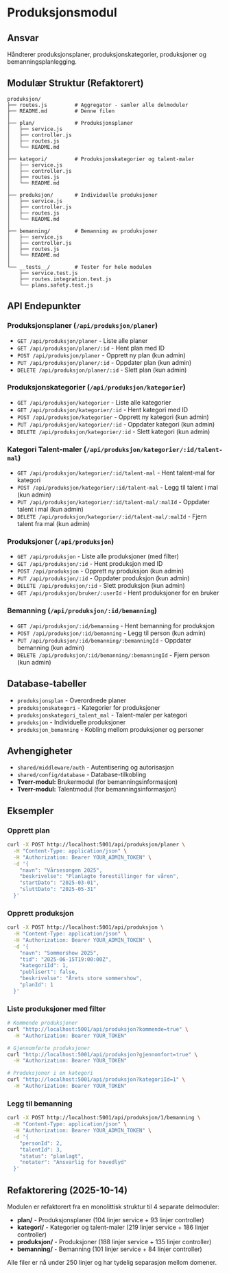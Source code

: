 # Produksjonsmodul

## Ansvar
Håndterer produksjonsplaner, produksjonskategorier, produksjoner og bemanningsplanlegging.

## Modulær Struktur (Refaktorert)
```
produksjon/
├── routes.js         # Aggregator - samler alle delmoduler
├── README.md         # Denne filen
│
├── plan/             # Produksjonsplaner
│   ├── service.js
│   ├── controller.js
│   ├── routes.js
│   └── README.md
│
├── kategori/         # Produksjonskategorier og talent-maler
│   ├── service.js
│   ├── controller.js
│   ├── routes.js
│   └── README.md
│
├── produksjon/       # Individuelle produksjoner
│   ├── service.js
│   ├── controller.js
│   ├── routes.js
│   └── README.md
│
├── bemanning/        # Bemanning av produksjoner
│   ├── service.js
│   ├── controller.js
│   ├── routes.js
│   └── README.md
│
└── __tests__/        # Tester for hele modulen
    ├── service.test.js
    ├── routes.integration.test.js
    └── plans.safety.test.js
```

## API Endepunkter

### Produksjonsplaner (`/api/produksjon/planer`)
- `GET /api/produksjon/planer` - Liste alle planer
- `GET /api/produksjon/planer/:id` - Hent plan med ID
- `POST /api/produksjon/planer` - Opprett ny plan (kun admin)
- `PUT /api/produksjon/planer/:id` - Oppdater plan (kun admin)
- `DELETE /api/produksjon/planer/:id` - Slett plan (kun admin)

### Produksjonskategorier (`/api/produksjon/kategorier`)
- `GET /api/produksjon/kategorier` - Liste alle kategorier
- `GET /api/produksjon/kategorier/:id` - Hent kategori med ID
- `POST /api/produksjon/kategorier` - Opprett ny kategori (kun admin)
- `PUT /api/produksjon/kategorier/:id` - Oppdater kategori (kun admin)
- `DELETE /api/produksjon/kategorier/:id` - Slett kategori (kun admin)

### Kategori Talent-maler (`/api/produksjon/kategorier/:id/talent-mal`)
- `GET /api/produksjon/kategorier/:id/talent-mal` - Hent talent-mal for kategori
- `POST /api/produksjon/kategorier/:id/talent-mal` - Legg til talent i mal (kun admin)
- `PUT /api/produksjon/kategorier/:id/talent-mal/:malId` - Oppdater talent i mal (kun admin)
- `DELETE /api/produksjon/kategorier/:id/talent-mal/:malId` - Fjern talent fra mal (kun admin)

### Produksjoner (`/api/produksjon`)
- `GET /api/produksjon` - Liste alle produksjoner (med filter)
- `GET /api/produksjon/:id` - Hent produksjon med ID
- `POST /api/produksjon` - Opprett ny produksjon (kun admin)
- `PUT /api/produksjon/:id` - Oppdater produksjon (kun admin)
- `DELETE /api/produksjon/:id` - Slett produksjon (kun admin)
- `GET /api/produksjon/bruker/:userId` - Hent produksjoner for en bruker

### Bemanning (`/api/produksjon/:id/bemanning`)
- `GET /api/produksjon/:id/bemanning` - Hent bemanning for produksjon
- `POST /api/produksjon/:id/bemanning` - Legg til person (kun admin)
- `PUT /api/produksjon/:id/bemanning/:bemanningId` - Oppdater bemanning (kun admin)
- `DELETE /api/produksjon/:id/bemanning/:bemanningId` - Fjern person (kun admin)

## Database-tabeller
- `produksjonsplan` - Overordnede planer
- `produksjonskategori` - Kategorier for produksjoner
- `produksjonskategori_talent_mal` - Talent-maler per kategori
- `produksjon` - Individuelle produksjoner
- `produksjon_bemanning` - Kobling mellom produksjoner og personer

## Avhengigheter
- `shared/middleware/auth` - Autentisering og autorisasjon
- `shared/config/database` - Database-tilkobling
- **Tverr-modul:** Brukermodul (for bemanningsinformasjon)
- **Tverr-modul:** Talentmodul (for bemanningsinformasjon)

## Eksempler

### Opprett plan
```bash
curl -X POST http://localhost:5001/api/produksjon/planer \
  -H "Content-Type: application/json" \
  -H "Authorization: Bearer YOUR_ADMIN_TOKEN" \
  -d '{
    "navn": "Vårsesongen 2025",
    "beskrivelse": "Planlagte forestillinger for våren",
    "startDato": "2025-03-01",
    "sluttDato": "2025-05-31"
  }'
```

### Opprett produksjon
```bash
curl -X POST http://localhost:5001/api/produksjon \
  -H "Content-Type: application/json" \
  -H "Authorization: Bearer YOUR_ADMIN_TOKEN" \
  -d '{
    "navn": "Sommershow 2025",
    "tid": "2025-06-15T19:00:00Z",
    "kategoriId": 1,
    "publisert": false,
    "beskrivelse": "Årets store sommershow",
    "planId": 1
  }'
```

### Liste produksjoner med filter
```bash
# Kommende produksjoner
curl "http://localhost:5001/api/produksjon?kommende=true" \
  -H "Authorization: Bearer YOUR_TOKEN"

# Gjennomførte produksjoner
curl "http://localhost:5001/api/produksjon?gjennomfort=true" \
  -H "Authorization: Bearer YOUR_TOKEN"

# Produksjoner i en kategori
curl "http://localhost:5001/api/produksjon?kategoriId=1" \
  -H "Authorization: Bearer YOUR_TOKEN"
```

### Legg til bemanning
```bash
curl -X POST http://localhost:5001/api/produksjon/1/bemanning \
  -H "Content-Type: application/json" \
  -H "Authorization: Bearer YOUR_ADMIN_TOKEN" \
  -d '{
    "personId": 2,
    "talentId": 3,
    "status": "planlagt",
    "notater": "Ansvarlig for hovedlyd"
  }'
```

## Refaktorering (2025-10-14)
Modulen er refaktorert fra en monolittisk struktur til 4 separate delmoduler:
- **plan/** - Produksjonsplaner (104 linjer service + 93 linjer controller)
- **kategori/** - Kategorier og talent-maler (219 linjer service + 186 linjer controller)
- **produksjon/** - Produksjoner (188 linjer service + 135 linjer controller)
- **bemanning/** - Bemanning (101 linjer service + 84 linjer controller)

Alle filer er nå under 250 linjer og har tydelig separasjon mellom domener.
